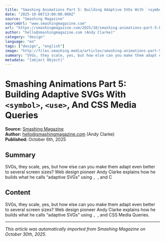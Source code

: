 ```yaml
---
title: "Smashing Animations Part 5: Building Adaptive SVGs With `<symbol>`, `<use>`, And CSS Media Queries"
date: "2025-10-06T13:00:00.000Z"
source: "Smashing Magazine"
sourceUrl: "www.smashingmagazine.com"
url: "https://smashingmagazine.com/2025/10/smashing-animations-part-5-building-adaptive-svgs/"
author: "hello@smashingmagazine.com (Andy Clarke)"
category: "design"
language: "en"
tags: ["design", "english"]
image: "http://files.smashing.media/articles/smashing-animations-part-5-building-adaptive-svgs/smashing-animations-part-5-building-adaptive-svgs.jpg"
summary: "SVGs, they scale, yes, but how else can you make them adapt even better to several screen sizes? Web design pioneer Andy Clarke explains how he builds what he calls “adaptive SVGs” using ``, ``, and C"
metadata: "[object Object]"
---
```


# Smashing Animations Part 5: Building Adaptive SVGs With `<symbol>`, `<use>`, And CSS Media Queries

**Source:** [Smashing Magazine](https://smashingmagazine.com/2025/10/smashing-animations-part-5-building-adaptive-svgs/)  
**Author:** hello@smashingmagazine.com (Andy Clarke)  
**Published:** October 6th, 2025  

## Summary

SVGs, they scale, yes, but how else can you make them adapt even better to several screen sizes? Web design pioneer Andy Clarke explains how he builds what he calls “adaptive SVGs” using ``, ``, and C

## Content

SVGs, they scale, yes, but how else can you make them adapt even better to several screen sizes? Web design pioneer Andy Clarke explains how he builds what he calls “adaptive SVGs” using ``, ``, and CSS Media Queries.

---

*This article was automatically imported from Smashing Magazine on October 30th, 2025.*
